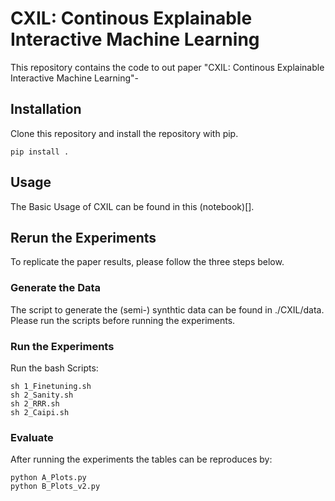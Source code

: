 # CXIL: Continous Explainable Interactive Machine Learning 

This repository contains the code to out paper "CXIL: Continous Explainable Interactive Machine Learning"-

## Installation 

Clone this repository and install the repository with pip.
```
pip install .
```

## Usage 
The Basic Usage of CXIL can be found in  this (notebook)[].


## Rerun the Experiments
To replicate the paper results, please follow the three steps below. 

### Generate the Data 

The script to generate the (semi-) synthtic data can be found in ./CXIL/data.
Please run the scripts before running the experiments. 

### Run the Experiments

Run the bash Scripts: 
```
sh 1_Finetuning.sh
sh 2_Sanity.sh 
sh 2_RRR.sh
sh 2_Caipi.sh
```
### Evaluate 

After running the experiments the tables can be reproduces by: 
```
python A_Plots.py
python B_Plots_v2.py
```